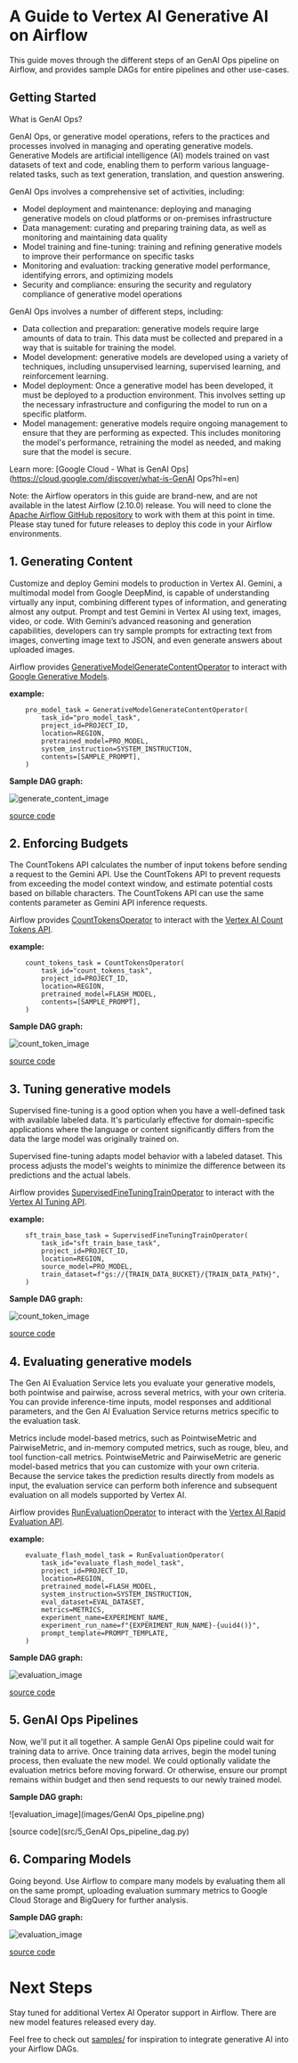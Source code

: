 # A Guide to Vertex AI Generative AI on Airflow

This guide moves through the different steps of an GenAI Ops pipeline on Airflow, and provides sample DAGs for entire pipelines and other use-cases.

## Getting Started

What is GenAI Ops?

GenAI Ops, or generative model operations, refers to the practices and processes involved in managing and operating generative models. Generative Models are artificial intelligence (AI) models trained on vast datasets of text and code, enabling them to perform various language-related tasks, such as text generation, translation, and question answering.

GenAI Ops involves a comprehensive set of activities, including:

- Model deployment and maintenance: deploying and managing generative models on cloud platforms or on-premises infrastructure
- Data management: curating and preparing training data, as well as monitoring and maintaining data quality
- Model training and fine-tuning: training and refining generative models to improve their performance on specific tasks
- Monitoring and evaluation: tracking generative model performance, identifying errors, and optimizing models
- Security and compliance: ensuring the security and regulatory compliance of generative model operations

GenAI Ops involves a number of different steps, including:

- Data collection and preparation: generative models require large amounts of data to train. This data must be collected and prepared in a way that is suitable for training the model.
- Model development: generative models are developed using a variety of techniques, including unsupervised learning, supervised learning, and reinforcement learning.
- Model deployment: Once a generative model has been developed, it must be deployed to a production environment. This involves setting up the necessary infrastructure and configuring the model to run on a specific platform.
- Model management: generative models require ongoing management to ensure that they are performing as expected. This includes monitoring the model's performance, retraining the model as needed, and making sure that the model is secure.

Learn more: [Google Cloud - What is GenAI Ops](https://cloud.google.com/discover/what-is-GenAI Ops?hl=en)

Note: the Airflow operators in this guide are brand-new, and are not available in the latest Airflow (2.10.0) release. You will need to clone the [Apache Airflow GitHub repository](https://github.com/apache/airflow/tree/main) to work with them at this point in time. Please stay tuned for future releases to deploy this code in your Airflow environments.

## 1. Generating Content

Customize and deploy Gemini models to production in Vertex AI. Gemini, a multimodal model from Google DeepMind, is capable of understanding virtually any input, combining different types of information, and generating almost any output. Prompt and test Gemini in Vertex AI using text, images, video, or code. With Gemini’s advanced reasoning and generation capabilities, developers can try sample prompts for extracting text from images, converting image text to JSON, and even generate answers about uploaded images.

Airflow provides [GenerativeModelGenerateContentOperator](https://github.com/apache/airflow/blob/d5467d6818ce7f54abd1a7a84c30f321f63405c5/airflow/providers/google/cloud/operators/vertex_ai/generative_model.py#L507) to interact with [Google Generative Models](https://cloud.google.com/vertex-ai/generative-ai/docs/model-reference/inference).


**example:**
```
    pro_model_task = GenerativeModelGenerateContentOperator(
        task_id="pro_model_task",
        project_id=PROJECT_ID,
        location=REGION,
        pretrained_model=PRO_MODEL,
        system_instruction=SYSTEM_INSTRUCTION,
        contents=[SAMPLE_PROMPT],
    )
```
**Sample DAG graph:**

![generate_content_image](images/generate_content.png)

[source code](src/1_generate_content_dag.py)

## 2. Enforcing Budgets

The CountTokens API calculates the number of input tokens before sending a request to the Gemini API. Use the CountTokens API to prevent requests from exceeding the model context window, and estimate potential costs based on billable characters. The CountTokens API can use the same contents parameter as Gemini API inference requests.

Airflow provides [CountTokensOperator](https://github.com/apache/airflow/blob/d5467d6818ce7f54abd1a7a84c30f321f63405c5/airflow/providers/google/cloud/operators/vertex_ai/generative_model.py#L672) to interact with the [Vertex AI Count Tokens API](https://cloud.google.com/vertex-ai/generative-ai/docs/model-reference/count-tokens?hl=en).

**example:**
```
    count_tokens_task = CountTokensOperator(
        task_id="count_tokens_task",
        project_id=PROJECT_ID,
        location=REGION,
        pretrained_model=FLASH_MODEL,
        contents=[SAMPLE_PROMPT],
    )
```
**Sample DAG graph:**

![count_token_image](images/count_tokens.png)

[source code](src/2_count_tokens_dag.py)


## 3. Tuning generative models

Supervised fine-tuning is a good option when you have a well-defined task with available labeled data. It's particularly effective for domain-specific applications where the language or content significantly differs from the data the large model was originally trained on.

Supervised fine-tuning adapts model behavior with a labeled dataset. This process adjusts the model's weights to minimize the difference between its predictions and the actual labels.

Airflow provides [SupervisedFineTuningTrainOperator](https://github.com/apache/airflow/blob/d5467d6818ce7f54abd1a7a84c30f321f63405c5/airflow/providers/google/cloud/operators/vertex_ai/generative_model.py#L582) to interact with the [Vertex AI Tuning API](https://cloud.google.com/vertex-ai/generative-ai/docs/model-reference/tuning).

**example:**
```
    sft_train_base_task = SupervisedFineTuningTrainOperator(
        task_id="sft_train_base_task",
        project_id=PROJECT_ID,
        location=REGION,
        source_model=PRO_MODEL,
        train_dataset=f"gs://{TRAIN_DATA_BUCKET}/{TRAIN_DATA_PATH}",
    )
```

**Sample DAG graph:**

![count_token_image](images/supervised_fine_tuning.png)

[source code](src/3_supervised_fine_tuning_dag.py)

## 4. Evaluating generative models

The Gen AI Evaluation Service lets you evaluate your generative models, both pointwise and pairwise, across several metrics, with your own criteria. You can provide inference-time inputs, model responses and additional parameters, and the Gen AI Evaluation Service returns metrics specific to the evaluation task.

Metrics include model-based metrics, such as PointwiseMetric and PairwiseMetric, and in-memory computed metrics, such as rouge, bleu, and tool function-call metrics. PointwiseMetric and PairwiseMetric are generic model-based metrics that you can customize with your own criteria. Because the service takes the prediction results directly from models as input, the evaluation service can perform both inference and subsequent evaluation on all models supported by Vertex AI.

Airflow provides [RunEvaluationOperator](https://github.com/apache/airflow/blob/d5467d6818ce7f54abd1a7a84c30f321f63405c5/airflow/providers/google/cloud/operators/vertex_ai/generative_model.py#L741) to interact with the [Vertex AI Rapid Evaluation API](https://cloud.google.com/vertex-ai/generative-ai/docs/model-reference/evaluation).

**example:**
```
    evaluate_flash_model_task = RunEvaluationOperator(
        task_id="evaluate_flash_model_task",
        project_id=PROJECT_ID,
        location=REGION,
        pretrained_model=FLASH_MODEL,
        system_instruction=SYSTEM_INSTRUCTION,
        eval_dataset=EVAL_DATASET,
        metrics=METRICS,
        experiment_name=EXPERIMENT_NAME,
        experiment_run_name=f"{EXPERIMENT_RUN_NAME}-{uuid4()}",
        prompt_template=PROMPT_TEMPLATE,
    )
```

**Sample DAG graph:**

![evaluation_image](images/evaluation.png)

[source code](src/4_run_evaluations_dag.py)

## 5. GenAI Ops Pipelines

Now, we'll put it all together. A sample GenAI Ops pipeline could wait for training data to arrive. Once training data arrives, begin the model tuning process, then evaluate the new model. We could optionally validate the evaluation metrics before moving forward. Or otherwise, ensure our prompt remains within budget and then send requests to our newly trained model.

**Sample DAG graph:**

![evaluation_image](images/GenAI Ops_pipeline.png)

[source code](src/5_GenAI Ops_pipeline_dag.py)

## 6. Comparing Models

Going beyond. Use Airflow to compare many models by evaluating them all on the same prompt, uploading evaluation summary metrics to Google Cloud Storage and BigQuery for further analysis.

**Sample DAG graph:**

![evaluation_image](images/model_comparison.png)

[source code](src/6_model_comparison_dag.py)

# Next Steps

Stay tuned for additional Vertex AI Operator support in Airflow. There are new model features released every day.

Feel free to check out [samples/](samples/) for inspiration to integrate generative AI into your Airflow DAGs.
